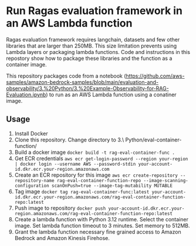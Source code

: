 # Run Ragas evaluation framework in an AWS Lambda function

Ragas evaluation framework requires langchain, datasets and few other libraries that are larger than 250MB. This size limitation prevents using Lambda layers or packaging lambda functions. Code and instructions in this repostory show how to package these libraries and the function as a container image.

This repository packages code from a notebook (https://github.com/aws-samples/amazon-bedrock-samples/blob/main/evaluation-and-observability/3.%20Python/3.%20Example-Observability-for-RAG-Evaluation.ipynb) to run as an AWS Lambda function using a conatiner image.


## Usage
1. Install Docker
2. Clone this repository. Change directory to 3.\ Python/eval-container-function/
3. Build a docker image `docker build -t rag-eval-container-func .`
4. Get ECR credentials `aws ecr get-login-password --region your-region | docker login --username AWS --password-stdin your-account-id.dkr.ecr.your-region.amazonaws.com`
5. Create an ECR repository for this image `aws ecr create-repository --repository-name rag-eval-container-function-repo --image-scanning-configuration scanOnPush=true --image-tag-mutability MUTABLE`
6. Tag image `docker tag rag-eval-container-func:latest your-account-id.dkr.ecr.your-region.amazonaws.com/rag-eval-container-function-repo:latest`
7. Push image to repository `docker push your-account-id.dkr.ecr.your-region.amazonaws.com/rag-eval-container-function-repo:latest`
8. Create a lambda function with Python 3.12 runtime. Select the container image. Set lambda function timeout to 3 minutes. Set memory to 512MB.
9. Grant the lambda function necessary fine grained access to Amazon Bedrock and Amazon Kinesis Firehose.
